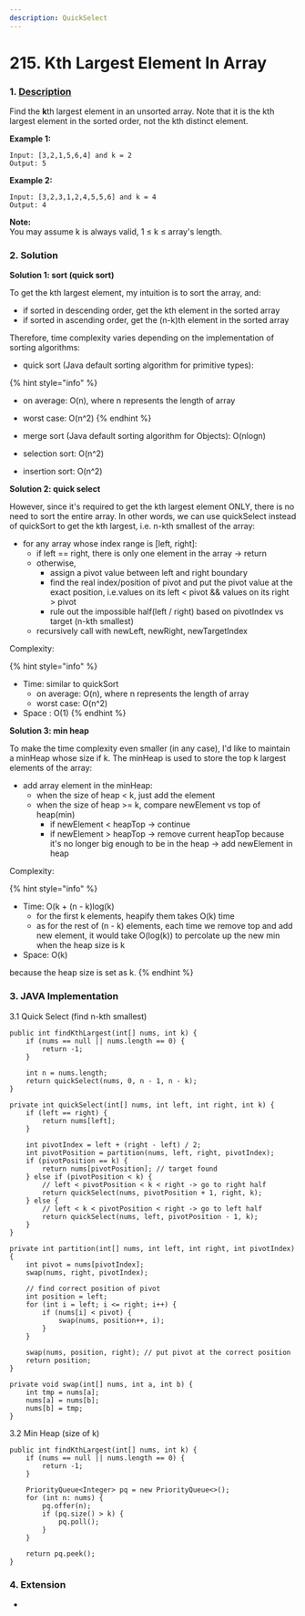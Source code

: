 ```yaml
---
description: QuickSelect
---
```


# 215. Kth Largest Element In Array

### 1. [Description](https://leetcode.com/problems/kth-largest-element-in-an-array/description/)

Find the **k**th largest element in an unsorted array. Note that it is the kth largest element in the sorted order, not the kth distinct element.

**Example 1:**

```text
Input: [3,2,1,5,6,4] and k = 2
Output: 5
```

**Example 2:**

```text
Input: [3,2,3,1,2,4,5,5,6] and k = 4
Output: 4
```

**Note:**   
You may assume k is always valid, 1 ≤ k ≤ array's length.



### 2. Solution

**Solution 1: sort \(quick sort\)**

To get the kth largest element, my intuition is to sort the array, and:

* if sorted in descending order, get the kth element in the sorted array
* if sorted in ascending order, get the \(n-k\)th element in the sorted array

Therefore, time complexity varies depending on the implementation of sorting algorithms:

* quick sort \(Java default sorting algorithm for primitive types\): 

{% hint style="info" %}
* on average: O\(n\), where n represents the length of array
* worst case: O\(n^2\)
{% endhint %}

* merge sort \(Java default sorting algorithm for Objects\): O\(nlogn\)
* selection sort: O\(n^2\)
* insertion sort: O\(n^2\)

**Solution 2: quick select**

However, since it's required to get the kth largest element ONLY, there is no need to sort the entire array. In other words, we can use quickSelect instead of quickSort to get the kth largest, i.e. n-kth smallest of the array:

* for any array whose index range is \[left, right\]:
  * if left == right, there is only one element in the array -&gt; return
  * otherwise, 
    * assign a pivot value between left and right boundary
    * find the real index/position of pivot and put the pivot value at the exact position, i.e.values on its left &lt; pivot && values on its right &gt; pivot
    * rule out the impossible half\(left / right\) based on pivotIndex vs target \(n-kth smallest\)
  * recursively call with newLeft, newRight, newTargetIndex

Complexity:

{% hint style="info" %}
* Time: similar to quickSort
  * on average: O\(n\), where n represents the length of array
  * worst case: O\(n^2\)
* Space : O\(1\)
{% endhint %}

**Solution 3: min heap**

To make the time complexity even smaller \(in any case\), I'd like to maintain a minHeap whose size if k. The minHeap is used to store the top k largest elements of the array:

* add array element in the minHeap:
  * when the size of heap &lt; k, just add the element
  * when the size of heap &gt;= k, compare newElement vs top of heap\(min\)
    * if newElement &lt; heapTop -&gt; continue
    * if newElement &gt; heapTop -&gt; remove current heapTop because it's no longer big enough to be in the heap -&gt; add newElement in heap 

Complexity:

{% hint style="info" %}
* Time: O\(k + \(n - k\)log\(k\) 
  * for the first k elements, heapify them takes O\(k\) time
  * as for the rest of \(n - k\) elements, each time we remove top and add new element, it would take O\(log\(k\)\) to percolate up the new min when the heap size is k
* Space: O\(k\)

because the heap size is set as k.
{% endhint %}

### 3. JAVA Implementation

3.1 Quick Select \(find n-kth smallest\)

```text
public int findKthLargest(int[] nums, int k) {
    if (nums == null || nums.length == 0) {
        return -1;
    }
    
    int n = nums.length;
    return quickSelect(nums, 0, n - 1, n - k);
}

private int quickSelect(int[] nums, int left, int right, int k) {
    if (left == right) {
        return nums[left];
    }
    
    int pivotIndex = left + (right - left) / 2;
    int pivotPosition = partition(nums, left, right, pivotIndex);
    if (pivotPosition == k) {
        return nums[pivotPosition]; // target found
    } else if (pivotPosition < k) {
        // left < pivotPosition < k < right -> go to right half
        return quickSelect(nums, pivotPosition + 1, right, k);
    } else {
        // left < k < pivotPosition < right -> go to left half
        return quickSelect(nums, left, pivotPosition - 1, k);
    }
}

private int partition(int[] nums, int left, int right, int pivotIndex) {
    int pivot = nums[pivotIndex];
    swap(nums, right, pivotIndex);
    
    // find correct position of pivot
    int position = left;
    for (int i = left; i <= right; i++) {
        if (nums[i] < pivot) {
            swap(nums, position++, i);
        }
    }
    
    swap(nums, position, right); // put pivot at the correct position
    return position;
}

private void swap(int[] nums, int a, int b) {
    int tmp = nums[a];
    nums[a] = nums[b];
    nums[b] = tmp;
}

```



3.2 Min Heap \(size of k\)

```text
public int findKthLargest(int[] nums, int k) {
    if (nums == null || nums.length == 0) {
        return -1;
    }
        
    PriorityQueue<Integer> pq = new PriorityQueue<>();
    for (int n: nums) {
        pq.offer(n);
        if (pq.size() > k) {
            pq.poll();
        }
    }
        
    return pq.peek();
}
```

### 4. Extension

* 
